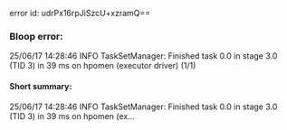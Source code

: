 error id: udrPx16rpJiSzcU+xzramQ==
### Bloop error:

25/06/17 14:28:46 INFO TaskSetManager: Finished task 0.0 in stage 3.0 (TID 3) in 39 ms on hpomen (executor driver) (1/1)
#### Short summary: 

25/06/17 14:28:46 INFO TaskSetManager: Finished task 0.0 in stage 3.0 (TID 3) in 39 ms on hpomen (ex...